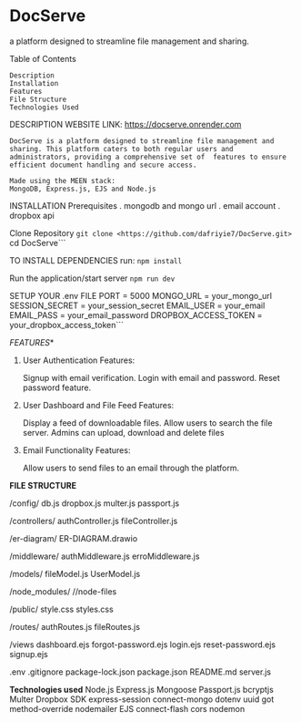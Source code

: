 # DocServe

a platform designed to streamline file management and sharing.

Table of Contents

    Description
    Installation
    Features
    File Structure
    Technologies Used

DESCRIPTION
    WEBSITE LINK: <https://docserve.onrender.com>

    DocServe is a platform designed to streamline file management and sharing. This platform caters to both regular users and administrators, providing a comprehensive set of  features to ensure efficient document handling and secure access.

    Made using the MEEN stack:
    MongoDB, Express.js, EJS and Node.js

INSTALLATION
Prerequisites
    . mongodb and mongo url
    . email account
    . dropbox api

Clone Repository
    `git clone <https://github.com/dafriyie7/DocServe.git>`
    cd DocServe```

TO INSTALL DEPENDENCIES
    run: `npm install`

Run the application/start server
    `npm run dev`

SETUP YOUR .env FILE
    PORT = 5000
    MONGO_URL = your_mongo_url
    SESSION_SECRET = your_session_secret
    EMAIL_USER = your_email
    EMAIL_PASS = your_email_password
    DROPBOX_ACCESS_TOKEN = your_dropbox_access_token```


*FEATURES**

1. User Authentication
Features:

    Signup with email verification.
    Login with email and password.
    Reset password feature.
2. User Dashboard and File Feed
Features:

    Display a feed of downloadable files.
    Allow users to search the file server.
    Admins can upload, download and delete files
3. Email Functionality
Features:

    Allow users to send files to an email through the platform.

**FILE STRUCTURE**

/config/
    db.js
    dropbox.js
    multer.js
    passport.js

/controllers/
    authController.js
    fileController.js

/er-diagram/
    ER-DIAGRAM.drawio

/middleware/
    authMiddleware.js
    erroMiddleware.js

/models/
    fileModel.js
    UserModel.js

/node_modules/
    //node-files

/public/
    style.css
    styles.css

/routes/
    authRoutes.js
    fileRoutes.js

/views
    dashboard.ejs
    forgot-password.ejs
    login.ejs
    reset-password.ejs
    signup.ejs

.env
.gitignore
package-lock.json
package.json
README.md
server.js

**Technologies used**
    Node.js
    Express.js
    Mongoose
    Passport.js
    bcryptjs
    Multer
    Dropbox SDK
    express-session
    connect-mongo
    dotenv
    uuid
    got
    method-override
    nodemailer
    EJS
    connect-flash
    cors
    nodemon
